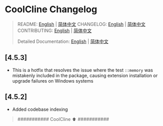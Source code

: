 # CoolCline Changelog
> README: [English](README.md) | [简体中文](https://gitee.com/coolcline/coolcline/blob/main/README_zh.md) CHANGELOG: [English](CHANGELOG.md) | [简体中文](https://gitee.com/coolcline/coolcline/blob/main/CHANGELOG_zh.md) CONTRIBUTING: [English](CONTRIBUTING.md) | [简体中文](https://gitee.com/coolcline/coolcline/blob/main/CONTRIBUTING_zh.md)
>
> Detailed Documentation: [English](docs/user-docs/en/index.md) | [简体中文](https://gitee.com/coolcline/coolcline/blob/main/docs/user-docs/zh/index.md)

## [4.5.3]
- This is a hotfix that resolves the issue where the test `::memory` was mistakenly included in the package, causing extension installation or upgrade failures on Windows systems
## [4.5.2]
- Added codebase indexing

> ########### CoolCline ⬆️ ###########
